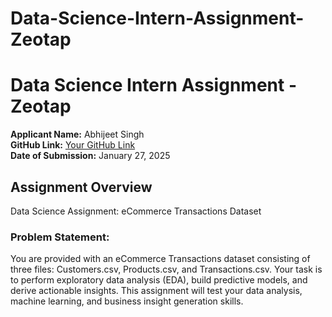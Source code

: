 ﻿# Data-Science-Intern-Assignment-Zeotap
# Data Science Intern Assignment - Zeotap

**Applicant Name:** Abhijeet Singh  
**GitHub Link:** [Your GitHub Link](Your_GitHub_URL)  
**Date of Submission:** January 27, 2025

## Assignment Overview

Data Science Assignment: eCommerce Transactions Dataset

### Problem Statement:
You are provided with an eCommerce Transactions dataset consisting of three files:
Customers.csv, Products.csv, and Transactions.csv. Your task is to perform
exploratory data analysis (EDA), build predictive models, and derive actionable insights. This
assignment will test your data analysis, machine learning, and business insight generation skills.
